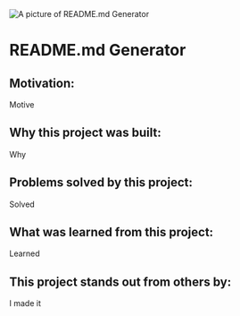 
<!DOCTYPE md>
<html lang="en">
<head>
    <meta charset="UTF-8">
    <meta http-equiv="X-UA-Compatible" content="IE=edge">
    <meta name="viewport" content="width=device-width, initial-scale=1.0">
    <link href="https://cdn.jsdelivr.net/npm/bootstrap@5.2.2/dist/css/bootstrap.min.css" rel="stylesheet" integrity="sha384-Zenh87qX5JnK2Jl0vWa8Ck2rdkQ2Bzep5IDxbcnCeuOxjzrPF/et3URy9Bv1WTRi" crossorigin="anonymous">
    <title>README.md generator</title>
</head>
<body>
    <div class="container">
        <div class="column">
                <img src="" class="img-fluid" alt="A picture of README.md Generator "/>
            </div>
            <div class="col-md-6">
                <h1>README.md Generator</h2>
                <h2>Motivation:</h2> 
                    <p>Motive</p>
                <h2>Why this project was built:</h2> 
                    <p>Why</p>
                <h2>Problems solved by this project:</h2> 
                    <p>Solved</p>
                <h2>What was learned from this project:</h2> 
                    <p>Learned</p>
                <h2>This project stands out from others by:</h2> 
                    <p>I made it</p>
            </div>
        </div>
    </div>
</body>
</html>
    